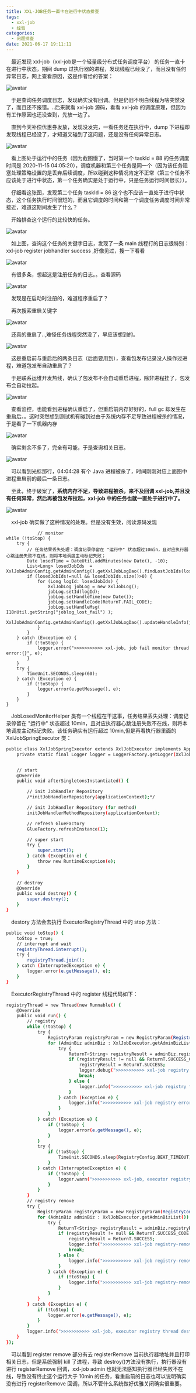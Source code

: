 ```yaml
---
title: XXL-JOB任务一直卡在进行中状态排查
tags:
  - xxl-job
  - 经验
categories:
  - 问题排查
date: 2021-06-17 19:11:11
---
```


&ensp;&ensp;最近发现 xxl-job（xxl-job是一个轻量级分布式任务调度平台） 的任务一直卡在进行中状态，期间 dump 过执行器的进程，发现线程已经没了，而且没有任何异常日志，网上查看原因，这是作者给的答案：

![avatar](/images/xxl-job-running-check/1.png)

&ensp;&ensp;于是查询任务调度日志，发现确实没有回调。但是仍旧不明白线程为啥突然没了，而且还不报错。..后来就看 xxl-job 源码，看看 xxl-job 的调度原理，但因为有工作原因也还没查到，先放一边了。

&ensp;&ensp;直到今天补偿优惠券发放，发现没发完，一看任务还在执行中，dump 下进程却发现线程已经没了，才知道又碰到了这问题，还是没有任何异常日志。

![avatar](/images/xxl-job-running-check/2.png)

&ensp;&ensp;看上图处于运行中的任务（因为截图慢了，当时第一个 taskId = 88 的任务调度时间是 2020-11-15 04:05:20），调度机器和第三个任务是同一个（因为该任务阻塞处理策略设置的是丢弃后续调度，所以碰到这种情况肯定不正常（第三个任务不应该处于进行中状态，第一个任务确实是处于运行中，只是任务运行时间很长））。

&ensp;&ensp;仔细看这张图，发现第二个任务 taskId = 86 这个也不应该一直处于进行中状态，这个任务执行时间很短的，而且它调度的时间和第一个调度任务调度时间非常接近，难道这期间发生了什么？

&ensp;&ensp;开始排查这个运行的比较快的任务。

![avatar](/images/xxl-job-running-check/3.png)

&ensp;&ensp;如上图，查询这个任务的关键字日志，发现了一条 main 线程打的日志很特别：xxl-job register jobhandler success ,好像见过，搜一下看看

![avatar](/images/xxl-job-running-check/4.png)

&ensp;&ensp;有很多条，想起这是注册任务的日志。。查看源码

![avatar](/images/xxl-job-running-check/5.png)

&ensp;&ensp;发现是在启动时注册的，难道程序重启了？

&ensp;&ensp;再次搜索重启关键字

![avatar](/images/xxl-job-running-check/6.png)

&ensp;&ensp;还真的重启了..,难怪任务线程突然没了，早应该想到的。

![avatar](/images/xxl-job-running-check/12.webp)

&ensp;&ensp;这是重启前与重启后的两条日志（后面要用到），查看包发布记录没人操作过进程，难道包发布自动重启了？

&ensp;&ensp;于是联系运维开发热线，确认了包发布不会自动重启进程，除非进程挂了，包发布会自动拉起。

![avatar](/images/xxl-job-running-check/7.png)

&ensp;&ensp;查看监控，也能看到进程确认重启了，但重启前内存好好的，full gc 却发生在重启后。。这时突然想到测试机有碰到过由于系统内存不足导致进程被杀的情况，于是看了一下机器内存

![avatar](/images/xxl-job-running-check/8.png)

&ensp;&ensp;确实剩余不多了，完全有可能，于是查询相关日志。

![avatar](/images/xxl-job-running-check/9.png)

&ensp;&ensp;可以看到光标那行，04:04:28 有个 Java 进程被杀了，时间刚刚对应上面图中进程重启前的最后一条日志。

&ensp;&ensp;至此，终于破案了，**系统内存不足，导致进程被杀，来不及回调 xxl-job,并且没有任何异常，然后再被包发布拉起，xxl-job 中的任务也就一直处于进行中了。**

![avatar](/images/xxl-job-running-check/10.png)

&ensp;&ensp;xxl-job 确实做了这种情况的处理。但是没有生效，阅读源码发现

```base
            // monitor
while (!toStop) {
	try {
		// 任务结果丢失处理：调度记录停留在 "运行中" 状态超过10min，且对应执行器心跳注册失败不在线，则将本地调度主动标记失败；
		Date losedTime = DateUtil.addMinutes(new Date(), -10);
		List<Long> losedJobIds  = XxlJobAdminConfig.getAdminConfig().getXxlJobLogDao().findLostJobIds(losedTime);
		if (losedJobIds!=null && losedJobIds.size()>0) {
			for (Long logId: losedJobIds) {
				XxlJobLog jobLog = new XxlJobLog();
				jobLog.setId(logId);
				jobLog.setHandleTime(new Date());
				jobLog.setHandleCode(ReturnT.FAIL_CODE);
				jobLog.setHandleMsg( I18nUtil.getString("joblog_lost_fail") );
				XxlJobAdminConfig.getAdminConfig().getXxlJobLogDao().updateHandleInfo(jobLog);
			}
		}
	} catch (Exception e) {
		if (!toStop) {
			logger.error(">>>>>>>>>>> xxl-job, job fail monitor thread error:{}", e);
		}
	}
    try {
        TimeUnit.SECONDS.sleep(60);
    } catch (Exception e) {
        if (!toStop) {
            logger.error(e.getMessage(), e);
        }
    }
}
```

&ensp;&ensp;JobLosedMonitorHelper 类有一个线程在干这事，任务结果丢失处理：调度记录停留在 "运行中" 状态超过 10min，且对应执行器心跳注册失败不在线，则将本地调度主动标记失败。该任务确实有运行超过 10min,但是再看执行器里面的 XxlJobSpringExecutor 类：

```bash
public class XxlJobSpringExecutor extends XxlJobExecutor implements ApplicationContextAware, SmartInitializingSingleton, DisposableBean {
    private static final Logger logger = LoggerFactory.getLogger(XxlJobSpringExecutor.class);


    // start
    @Override
    public void afterSingletonsInstantiated() {

        // init JobHandler Repository
        /*initJobHandlerRepository(applicationContext);*/

        // init JobHandler Repository (for method)
        initJobHandlerMethodRepository(applicationContext);

        // refresh GlueFactory
        GlueFactory.refreshInstance(1);

        // super start
        try {
            super.start();
        } catch (Exception e) {
            throw new RuntimeException(e);
        }
    }

    // destroy
    @Override
    public void destroy() {
        super.destroy();
    }
}
```
&ensp;&ensp;destory 方法会去执行 ExecutorRegistryThread 中的 stop 方法：

```bash
public void toStop() {
    toStop = true;
    // interrupt and wait
    registryThread.interrupt();
    try {
        registryThread.join();
    } catch (InterruptedException e) {
        logger.error(e.getMessage(), e);
    }
}
```

&ensp;&ensp;ExecutorRegistryThread 中的 register 线程代码如下：

```bash
registryThread = new Thread(new Runnable() {
	@Override
	public void run() {
		// registry
		while (!toStop) {
			try {
				RegistryParam registryParam = new RegistryParam(RegistryConfig.RegistType.EXECUTOR.name(), appname, address);
				for (AdminBiz adminBiz : XxlJobExecutor.getAdminBizList()) {
					try {
						ReturnT<String> registryResult = adminBiz.registry(registryParam);
						if (registryResult != null && ReturnT.SUCCESS_CODE == registryResult.getCode()) {
							registryResult = ReturnT.SUCCESS;
							logger.debug(">>>>>>>>>>> xxl-job registry success, registryParam:{}, registryResult:{}", new Object[]{registryParam, registryResult});
							break;
						} else {
							logger.info(">>>>>>>>>>> xxl-job registry fail, registryParam:{}, registryResult:{}", new Object[]{registryParam, registryResult});
						}
					} catch (Exception e) {
						logger.info(">>>>>>>>>>> xxl-job registry error, registryParam:{}", registryParam, e);
					}
				}
			} catch (Exception e) {
				if (!toStop) {
					logger.error(e.getMessage(), e);
				}
			}
			try {
				if (!toStop) {
					TimeUnit.SECONDS.sleep(RegistryConfig.BEAT_TIMEOUT);
				}
			} catch (InterruptedException e) {
				if (!toStop) {
					logger.warn(">>>>>>>>>>> xxl-job, executor registry thread interrupted, error msg:{}", e.getMessage());
				}
			}
		}
		// registry remove
		try {
			RegistryParam registryParam = new RegistryParam(RegistryConfig.RegistType.EXECUTOR.name(), appname, address);
			for (AdminBiz adminBiz : XxlJobExecutor.getAdminBizList()) {
				try {
					ReturnT<String> registryResult = adminBiz.registryRemove(registryParam);
					if (registryResult != null && ReturnT.SUCCESS_CODE == registryResult.getCode()) {
						registryResult = ReturnT.SUCCESS;
						logger.info(">>>>>>>>>>> xxl-job registry-remove success, registryParam:{}, registryResult:{}", new Object[]{registryParam, registryResult});
						break;
					} else {
						logger.info(">>>>>>>>>>> xxl-job registry-remove fail, registryParam:{}, registryResult:{}", new Object[]{registryParam, registryResult});
					}
				} catch (Exception e) {
					if (!toStop) {
						logger.info(">>>>>>>>>>> xxl-job registry-remove error, registryParam:{}", registryParam, e);
					}
				}
			}
		} catch (Exception e) {
			if (!toStop) {
				logger.error(e.getMessage(), e);
			}
		}
		logger.info(">>>>>>>>>>> xxl-job, executor registry thread destory.");
	}
});
```

&ensp;&ensp;可以看到 register remove 部分有去 registerRemove 当前执行器地址并且打印相关日志，但是系统强制 kill 了进程，导致 destroy()方法没有执行，执行器没有进行 registerRemove 回调，xxl-job admin 也就无法感知执行器已经失败不在线，导致没有终止这个运行大于 10min 的任务，看重启前的日志也可以说明确实没有进行 registerRemove 回调，所以不管什么系统做好优雅关闭确实很重要。







